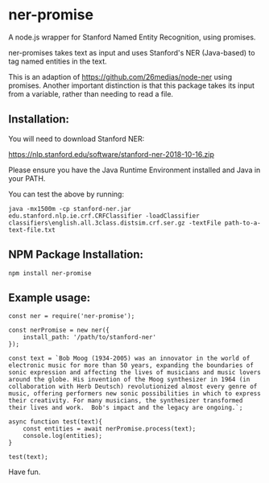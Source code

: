 # ner-promise
A node.js wrapper for Stanford Named Entity Recognition, using promises.

ner-promises takes text as input and uses Stanford's NER (Java-based) to tag named entities in the text.

This is an adaption of https://github.com/26medias/node-ner using promises.  Another important distinction is that this package takes its input from a variable, rather than needing to read a file.

## Installation:

You will need to download Stanford NER:

https://nlp.stanford.edu/software/stanford-ner-2018-10-16.zip

Please ensure you have the Java Runtime Environment installed and Java in your PATH.

You can test the above by running:

```
java -mx1500m -cp stanford-ner.jar edu.stanford.nlp.ie.crf.CRFClassifier -loadClassifier classifiers\english.all.3class.distsim.crf.ser.gz -textFile path-to-a-text-file.txt
```

## NPM Package Installation:

```
npm install ner-promise
```

## Example usage:

```
const ner = require('ner-promise');

const nerPromise = new ner({
	install_path: '/path/to/stanford-ner'  
});

const text = `Bob Moog (1934-2005) was an innovator in the world of electronic music for more than 50 years, expanding the boundaries of sonic expression and affecting the lives of musicians and music lovers around the globe. His invention of the Moog synthesizer in 1964 (in collaboration with Herb Deutsch) revolutionized almost every genre of music, offering performers new sonic possibilities in which to express their creativity. For many musicians, the synthesizer transformed their lives and work.  Bob's impact and the legacy are ongoing.`;

async function test(text){
    const entities = await nerPromise.process(text);
    console.log(entities);
}

test(text);
```

Have fun.
